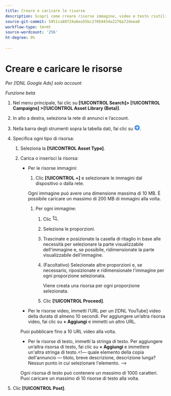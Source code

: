 ```yaml
---
title: Creare e caricare le risorse
description: Scopri come creare risorse immagine, video e testo riutilizzabili e caricarle nel tuo [!DNL Google Ads] libreria di risorse a livello di account.
source-git-commit: 5051ca80724a6ea55bc270b9454a2276a72deea0
workflow-type: tm+mt
source-wordcount: '256'
ht-degree: 0%

---
```


# Creare e caricare le risorse

*Per [!DNL Google Ads] solo account*

*Funzione beta*

1. Nel menu principale, fai clic su **[!UICONTROL Search]> [!UICONTROL Campaigns] >[!UICONTROL Asset Library (Beta)]**.

1. In alto a destra, seleziona la rete di annunci e l’account.

1. Nella barra degli strumenti sopra la tabella dati, fai clic su ![Carica](/help/search-social-commerce/assets/add.png "Carica").

1. Specifica ogni tipo di risorsa:

   1. Seleziona la **[!UICONTROL Asset Type]**.

   1. Carica o inserisci la risorsa:

      * Per le risorse immagini:

         1. Clic **[!UICONTROL +]** e selezionare le immagini dal dispositivo o dalla rete.

        Ogni immagine può avere una dimensione massima di 10 MB. È possibile caricare un massimo di 200 MB di immagini alla volta.

         1. Per ogni immagine:

            1. Clic ![Ritaglio](/help/search-social-commerce/assets/crop.png "Ritaglio").

            1. Seleziona le proporzioni.

            1. Trascinate e posizionate la casella di ritaglio in base alle necessità per selezionare la parte visualizzabile dell&#39;immagine e, se possibile, ridimensionate la parte visualizzabile dell&#39;immagine.

            1. (Facoltativo) Selezionate altre proporzioni e, se necessario, riposizionate e ridimensionate l&#39;immagine per ogni proporzione selezionata.

               Viene creata una risorsa per ogni proporzione selezionata.

            1. Clic **[!UICONTROL Proceed]**.

      * Per le risorse video, immetti l’URL per un [!DNL YouTube] video della durata di almeno 10 secondi. Per aggiungere un’altra risorsa video, fai clic su **+ Aggiungi** e immetti un altro URL.

      Puoi pubblicare fino a 10 URL video alla volta.

      * Per le risorse di testo, immetti la stringa di testo. Per aggiungere un’altra risorsa di testo, fai clic su **+ Aggiungi** e immettere un&#39;altra stringa di testo.&lt;!— quale elemento della copia dell&#39;annuncio — titolo, breve descrizione, descrizione lunga? Nessun punto in cui selezionare l&#39;elemento. —>

      Ogni risorsa di testo può contenere un massimo di 1000 caratteri. Puoi caricare un massimo di 10 risorse di testo alla volta.

1. Clic **[!UICONTROL Post]**.
